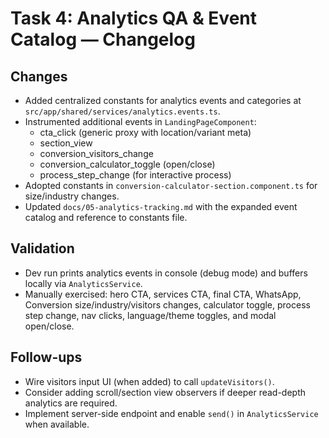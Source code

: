 # Task 4: Analytics QA & Event Catalog — Changelog

## Changes

- Added centralized constants for analytics events and categories at `src/app/shared/services/analytics.events.ts`.
- Instrumented additional events in `LandingPageComponent`:
  - cta_click (generic proxy with location/variant meta)
  - section_view
  - conversion_visitors_change
  - conversion_calculator_toggle (open/close)
  - process_step_change (for interactive process)
- Adopted constants in `conversion-calculator-section.component.ts` for size/industry changes.
- Updated `docs/05-analytics-tracking.md` with the expanded event catalog and reference to constants file.

## Validation

- Dev run prints analytics events in console (debug mode) and buffers locally via `AnalyticsService`.
- Manually exercised: hero CTA, services CTA, final CTA, WhatsApp, Conversion size/industry/visitors changes, calculator toggle, process step change, nav clicks, language/theme toggles, and modal open/close.

## Follow-ups

- Wire visitors input UI (when added) to call `updateVisitors()`.
- Consider adding scroll/section view observers if deeper read-depth analytics are required.
- Implement server-side endpoint and enable `send()` in `AnalyticsService` when available.
